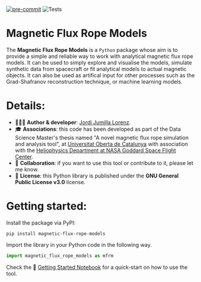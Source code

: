 [![pre-commit](https://img.shields.io/badge/pre--commit-enabled-brightgreen?logo=pre-commit&logoColor=white)](https://pre-commit.com/)
![Tests](https://github.com/your-username/magnetic-flux-rope-models/actions/workflows/run-python-tests.yml/badge.svg)

# Magnetic Flux Rope Models

The __Magnetic Flux Rope Models__ is a `Python` package whose aim is to provide a simple and reliable way to work with analytical magnetic flux rope models. It can be used to simply
explore and visualise the models, simulate synthetic data from spacecraft or fit analytical models to actual magnetic objects.
It can also be used as artifical input for other processes such as the Grad-Shafranov reconstruction technique, or machine learning models.

# Details:
- 👨🏽‍💻 __Author & developer__: [Jordi Jumilla Lorenz](https://github.com/jordijumilla/jordijumilla).
- 🎓 __Associations__: this code has been developed as part of the Data Science Master's thesis named "A novel magnetic flux rope simulation and analysis tool", at [Universitat Oberta de Catalunya](https://www.uoc.edu) with association with the [Heliophysics Department at NASA Goddard Space Flight Center](https://science.nasa.gov/heliophysics).
- 🤝 __Collaboration__: if you want to use this tool or contribute to it, please let me know.
- 🪪 __License__: this Python library is published under the __GNU General Public License v3.0__ license.

# Getting started:

Install the package via PyPI:
```
pip install magnetic-flux-rope-models
```

Import the library in your Python code in the following way.
```python
import magnetic_flux_rope_models as mfrm
```

Check the 📘 [Getting Started Notebook](examples/getting_started.ipynb) for a quick-start on how to use the tool.
